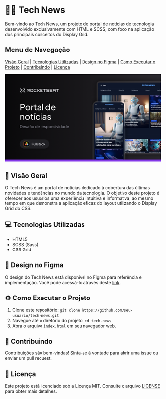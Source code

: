 # 👨‍💻 Tech News

Bem-vindo ao Tech News, um projeto de portal de notícias de tecnologia desenvolvido exclusivamente com HTML e SCSS, com foco na aplicação dos principais conceitos do Display Grid.

## Menu de Navegação

[Visão Geral](#visao-geral) | [Tecnologias Utilizadas](#tecnologias-utilizadas) | [Design no Figma](#design-no-figma) | [Como Executar o Projeto](#executar-o-projeto) | [Contribuindo](#contribuindo) | [Licença](#licenca)

![Preview do Portal de Notícias](https://raw.githubusercontent.com/taylosstls/mba-rocket/main/mod-1/projeto-portal-de-noticias/assets/preview.png)

## 🚀 Visão Geral

O Tech News é um portal de notícias dedicado à cobertura das últimas novidades e tendências no mundo da tecnologia. O objetivo deste projeto é oferecer aos usuários uma experiência intuitiva e informativa, ao mesmo tempo em que demonstra a aplicação eficaz do layout utilizando o Display Grid do CSS.

## 💻 Tecnologias Utilizadas

- HTML5
- SCSS (Sass)
- CSS Grid

## 🎨 Design no Figma

O design do Tech News está disponível no Figma para referência e implementação. Você pode acessá-lo através deste [link](https://www.figma.com/community/file/1362166020452569562/portal-de-noticias).

## ⚙️ Como Executar o Projeto

1. Clone este repositório: `git clone https://github.com/seu-usuario/tech-news.git`
2. Navegue até o diretório do projeto: `cd tech-news`
3. Abra o arquivo `index.html` em seu navegador web.

## 🤝 Contribuindo

Contribuições são bem-vindas! Sinta-se à vontade para abrir uma issue ou enviar um pull request.

## 📝 Licença

Este projeto está licenciado sob a Licença MIT. Consulte o arquivo [LICENSE](LICENSE) para obter mais detalhes.
